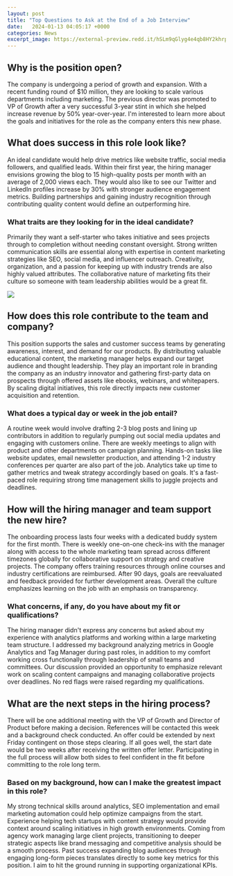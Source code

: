 ```yaml
---
layout: post
title: "Top Questions to Ask at the End of a Job Interview"
date:   2024-01-13 04:05:17 +0000
categories: News
excerpt_image: https://external-preview.redd.it/hSLm9qGlyg4e4qb8HY2khrpz-vlSEG6V3LF-xnOUph0.png?auto=webp&amp;s=7bfc37a5021af44caff8113adee2e1948cf691ad
---
```

## Why is the position open?
The company is undergoing a period of growth and expansion. With a recent funding round of $10 million, they are looking to scale various departments including marketing. The previous director was promoted to VP of Growth after a very successful 3-year stint in which she helped increase revenue by 50% year-over-year. I'm interested to learn more about the goals and initiatives for the role as the company enters this new phase. 

## What does success in this role look like?
An ideal candidate would help drive metrics like website traffic, social media followers, and qualified leads. Within their first year, the hiring manager envisions growing the blog to 15 high-quality posts per month with an average of 2,000 views each. They would also like to see our Twitter and LinkedIn profiles increase by 30% with stronger audience engagement metrics. Building partnerships and gaining industry recognition through contributing quality content would define an outperforming hire.

### What traits are they looking for in the ideal candidate?
Primarily they want a self-starter who takes initiative and sees projects through to completion without needing constant oversight. Strong written communication skills are essential along with expertise in content marketing strategies like SEO, social media, and influencer outreach. Creativity, organization, and a passion for keeping up with industry trends are also highly valued attributes. The collaborative nature of marketing fits their culture so someone with team leadership abilities would be a great fit. 


![](https://external-preview.redd.it/hSLm9qGlyg4e4qb8HY2khrpz-vlSEG6V3LF-xnOUph0.png?auto=webp&amp;s=7bfc37a5021af44caff8113adee2e1948cf691ad)
## How does this role contribute to the team and company?   
This position supports the sales and customer success teams by generating awareness, interest, and demand for our products. By distributing valuable educational content, the marketing manager helps expand our target audience and thought leadership. They play an important role in branding the company as an industry innovator and gathering first-party data on prospects through offered assets like ebooks, webinars, and whitepapers. By scaling digital initiatives, this role directly impacts new customer acquisition and retention.

### What does a typical day or week in the job entail?
A routine week would involve drafting 2-3 blog posts and lining up contributors in addition to regularly pumping out social media updates and engaging with customers online. There are weekly meetings to align with product and other departments on campaign planning. Hands-on tasks like website updates, email newsletter production, and attending 1-2 industry conferences per quarter are also part of the job. Analytics take up time to gather metrics and tweak strategy accordingly based on goals. It's a fast-paced role requiring strong time management skills to juggle projects and deadlines.

## How will the hiring manager and team support the new hire?  
The onboarding process lasts four weeks with a dedicated buddy system for the first month. There is weekly one-on-one check-ins with the manager along with access to the whole marketing team spread across different timezones globally for collaborative support on strategy and creative projects. The company offers training resources through online courses and industry certifications are reimbursed. After 90 days, goals are reevaluated and feedback provided for further development areas. Overall the culture emphasizes learning on the job with an emphasis on transparency.

### What concerns, if any, do you have about my fit or qualifications?   
The hiring manager didn't express any concerns but asked about my experience with analytics platforms and working within a large marketing team structure. I addressed my background analyzing metrics in Google Analytics and Tag Manager during past roles, in addition to my comfort working cross functionally through leadership of small teams and committees. Our discussion provided an opportunity to emphasize relevant work on scaling content campaigns and managing collaborative projects over deadlines. No red flags were raised regarding my qualifications.

## What are the next steps in the hiring process?
There will be one additional meeting with the VP of Growth and Director of Product before making a decision. References will be contacted this week and a background check conducted. An offer could be extended by next Friday contingent on those steps clearing. If all goes well, the start date would be two weeks after receiving the written offer letter. Participating in the full process will allow both sides to feel confident in the fit before committing to the role long term. 

### Based on my background, how can I make the greatest impact in this role?   
My strong technical skills around analytics, SEO implementation and email marketing automation could help optimize campaigns from the start. Experience helping tech startups with content strategy would provide context around scaling initiatives in high growth environments. Coming from agency work managing large client projects, transitioning to deeper strategic aspects like brand messaging and competitive analysis should be a smooth process. Past success expanding blog audiences through engaging long-form pieces translates directly to some key metrics for this position. I aim to hit the ground running in supporting organizational KPIs.